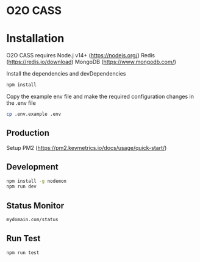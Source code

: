 
# O2O CASS

# Installation

O2O CASS requires 
Node.j v14+  (https://nodejs.org/) 
Redis (https://redis.io/download)
MongoDB (https://www.mongodb.com/)

Install the dependencies and devDependencies

```sh
npm install
``` 
Copy the example env file and make the required configuration changes in the .env file
```sh
cp .env.example .env
```
## Production
Setup  PM2 (https://pm2.keymetrics.io/docs/usage/quick-start/)

## Development

```sh
npm install -g nodemon
npm run dev
```
## Status Monitor

```sh
mydomain.com/status
```

## Run Test 

```sh
npm run test
```